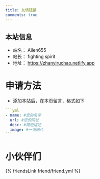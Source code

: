 ```yaml
---
title: 友情链接
comments: true
---
```


## 本站信息
- 站名： Ailen655
- 站长： fighting spirit
- 地址： https://zhanyiruchao.netlify.app

# 申请方法
- 添加本站后，在本页留言，格式如下

~~~yml
```yml
- name: #您的名字
  url: #您的网址
  desc: #简短描述
  image: #一张图片
```
~~~

# 小伙伴们
{% friendsLink friend/friend.yml %}